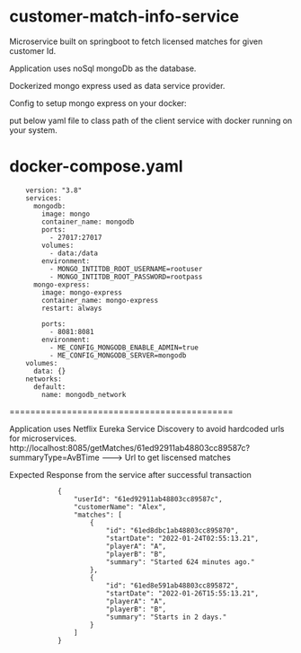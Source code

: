 # customer-match-info-service
Microservice built on springboot to fetch licensed matches for given customer Id.

Application uses noSql mongoDb as the database.

Dockerized mongo express used as data service provider.

Config to setup mongo express on your docker:

put below yaml file to class path of the client service with docker running on your system.

docker-compose.yaml
==================================
        version: "3.8"
        services:
          mongodb:
            image: mongo
            container_name: mongodb
            ports:
              - 27017:27017
            volumes:
              - data:/data
            environment:
              - MONGO_INTITDB_ROOT_USERNAME=rootuser
              - MONGO_INTITDB_ROOT_PASSWORD=rootpass
          mongo-express:
            image: mongo-express
            container_name: mongo-express
            restart: always

            ports:
              - 8081:8081
            environment:
              - ME_CONFIG_MONGODB_ENABLE_ADMIN=true
              - ME_CONFIG_MONGODB_SERVER=mongodb
        volumes:
          data: {}
        networks:
          default:
            name: mongodb_network

===========================================

Application uses Netflix Eureka Service Discovery to avoid hardcoded urls for microservices.
http://localhost:8085/getMatches/61ed92911ab48803cc89587c?summaryType=AvBTime    ---> Url to get liscensed matches 


Expected Response from the service after successful transaction

                {
                    "userId": "61ed92911ab48803cc89587c",
                    "customerName": "Alex",
                    "matches": [
                        {
                            "id": "61ed8dbc1ab48803cc895870",
                            "startDate": "2022-01-24T02:55:13.21",
                            "playerA": "A",
                            "playerB": "B",
                            "summary": "Started 624 minutes ago."
                        },
                        {
                            "id": "61ed8e591ab48803cc895872",
                            "startDate": "2022-01-26T15:55:13.21",
                            "playerA": "A",
                            "playerB": "B",
                            "summary": "Starts in 2 days."
                        }
                    ]
                }
